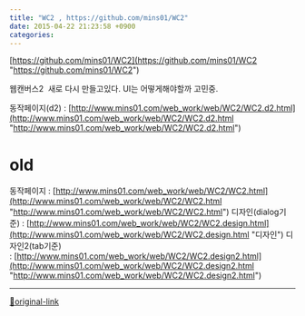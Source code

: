 ```yaml
---
title: "WC2 , https://github.com/mins01/WC2"
date: 2015-04-22 21:23:58 +0900
categories: 
---
```

  

[https://github.com/mins01/WC2](https://github.com/mins01/WC2 "https://github.com/mins01/WC2")  

웹캔버스2 
새로 다시 만들고있다.
UI는 어떻게해야할까 고민중.
  

동작페이지(d2) : [http://www.mins01.com/web_work/web/WC2/WC2.d2.html](http://www.mins01.com/web_work/web/WC2/WC2.d2.html "http://www.mins01.com/web_work/web/WC2/WC2.d2.html")  
  

# old
동작페이지 : [http://www.mins01.com/web_work/web/WC2/WC2.html](http://www.mins01.com/web_work/web/WC2/WC2.html "http://www.mins01.com/web_work/web/WC2/WC2.html")
디자인(dialog기준) : [http://www.mins01.com/web_work/web/WC2/WC2.design.html](http://www.mins01.com/web_work/web/WC2/WC2.design.html "디자인")
디자인2(tab기준) : [http://www.mins01.com/web_work/web/WC2/WC2.design2.html](http://www.mins01.com/web_work/web/WC2/WC2.design2.html "http://www.mins01.com/web_work/web/WC2/WC2.design2.html")



***
[🔗original-link](http://www.mins01.com/mh/tech/read/939)